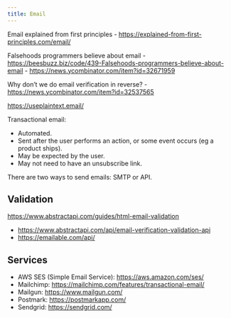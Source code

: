 ```yaml
---
title: Email
---
```


Email explained from first principles - https://explained-from-first-principles.com/email/

Falsehoods programmers believe about email - https://beesbuzz.biz/code/439-Falsehoods-programmers-believe-about-email - https://news.ycombinator.com/item?id=32671959

Why don’t we do email verification in reverse? - https://news.ycombinator.com/item?id=32537565

https://useplaintext.email/

Transactional email:

- Automated.
- Sent after the user performs an action, or some event occurs (eg a product ships).
- May be expected by the user.
- May not need to have an unsubscribe link.

There are two ways to send emails: SMTP or API.

## Validation

https://www.abstractapi.com/guides/html-email-validation

- https://www.abstractapi.com/api/email-verification-validation-api
- https://emailable.com/api/

## Services

- AWS SES (Simple Email Service): https://aws.amazon.com/ses/
- Mailchimp: https://mailchimp.com/features/transactional-email/
- Mailgun: https://www.mailgun.com/
- Postmark: https://postmarkapp.com/
- Sendgrid: https://sendgrid.com/
